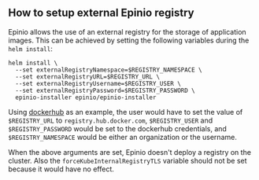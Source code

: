 ## How to setup external Epinio registry

Epinio allows the use of an external registry for the storage of application images.  This can be achieved by setting the following variables during the `helm install`:

```
helm install \
  --set externalRegistryNamespace=$REGISTRY_NAMESPACE \
  --set externalRegistryURL=$REGISTRY_URL \
  --set externalRegistryUsername=$REGISTRY_USER \
  --set externalRegistryPassword=$REGISTRY_PASSWORD \
  epinio-installer epinio/epinio-installer
```

Using [dockerhub](https://hub.docker.com/) as an example, the user would have to set the value of `$REGISTRY_URL` to `registry.hub.docker.com`, `$REGISTRY_USER` and `$REGISTRY_PASSWORD` would be set to the dockerhub credentials, and `$REGISTRY_NAMESPACE` would be either an organization or the username.

When the above arguments are set, Epinio doesn't deploy a registry on the cluster. Also the `forceKubeInternalRegistryTLS` variable should not be set because it would have no effect.
